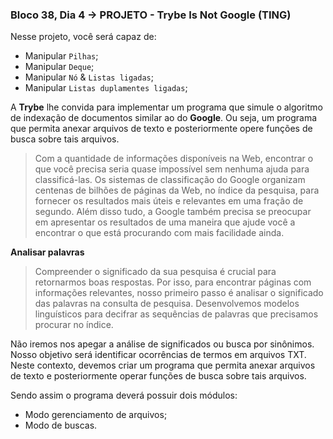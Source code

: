 ### Bloco 38, Dia 4 -> PROJETO - Trybe Is Not Google (TING)

Nesse projeto, você será capaz de:
 - Manipular `Pilhas`;
 - Manipular `Deque`;
 - Manipular `Nó` & `Listas ligadas`;
 - Manipular `Listas duplamentes ligadas`;

A **Trybe** lhe convida para implementar um programa que simule o algoritmo de indexação de documentos similar ao do **Google**. Ou seja, um programa que permita anexar arquivos de texto e posteriormente opere funções de busca sobre tais arquivos.

> Com a quantidade de informações disponíveis na Web, encontrar o que você precisa seria quase impossível sem nenhuma ajuda para classificá-las. Os sistemas de classificação do Google organizam centenas de bilhões de páginas da Web, no índice da pesquisa, para fornecer os resultados mais úteis e relevantes em uma fração de segundo. Além disso tudo, a Google também precisa se preocupar em apresentar os resultados de uma maneira que ajude você a encontrar o que está procurando com mais facilidade ainda.

**Analisar palavras**

> Compreender o significado da sua pesquisa é crucial para retornarmos boas respostas. Por isso, para encontrar páginas com informações relevantes, nosso primeiro passo é analisar o significado das palavras na consulta de pesquisa. Desenvolvemos modelos linguísticos para decifrar as sequências de palavras que precisamos procurar no índice.

Não iremos nos apegar a análise de significados ou busca por sinônimos. Nosso objetivo será identificar ocorrências de termos em arquivos TXT. Neste contexto, devemos criar um programa que permita anexar arquivos de texto e posteriormente operar funções de busca sobre tais arquivos.

Sendo assim o programa deverá possuir dois módulos:
 - Modo gerenciamento de arquivos;
 - Modo de buscas.
